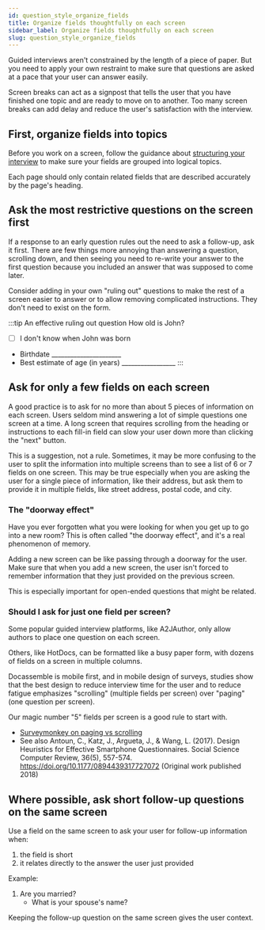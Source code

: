 ```yaml
---
id: question_style_organize_fields
title: Organize fields thoughtfully on each screen
sidebar_label: Organize fields thoughtfully on each screen
slug: question_style_organize_fields
---
```


Guided interviews aren't constrained by the length of a piece of paper. But
you need to apply your own restraint to make sure that questions are asked
at a pace that your user can answer easily.

Screen breaks can act as a signpost that tells the user that you have finished
one topic and are ready to move on to another. Too many screen breaks can add
delay and reduce the user's satisfaction with the interview.

## First, organize fields into topics

Before you work on a screen, follow the guidance about [structuring your interview](question_style_structure.md#group-similar-questions-together-by-topic)
to make sure your fields are grouped into logical topics.

Each page should only contain related fields that are described
accurately by the page's heading.

## Ask the most restrictive questions on the screen first

If a response to an early question rules out the need to ask a follow-up,
ask it first. There are few things more annoying than answering a question,
scrolling down, and then seeing you need to re-write your answer to the first
question because you included an answer that was supposed to come later.

Consider adding in your own "ruling out" questions to make the rest of a screen easier to
answer or to allow removing complicated instructions. They don't need to exist on the form.

:::tip An effective ruling out question
How old is John?

  - [ ] I don't know when John was born
  - Birthdate ______________________
  - Best estimate of age (in years) _________________
:::

## Ask for only a few fields on each screen

A good practice is to ask for no more than about 5 pieces of information on
each screen. Users seldom mind answering a lot of simple questions one screen at 
a time. A long screen that requires scrolling from the heading or instructions
to each fill-in field can slow your user down more than clicking the "next"
button.

This is a suggestion, not a rule. Sometimes, it may be more
confusing to the user to split the information into multiple screens than to
see a list of 6 or 7 fields on one screen. This may be true especially
when you are asking the user for a single piece of information, like their
address, but ask them to provide it in multiple fields, like street address,
postal code, and city.

### The "doorway effect"

Have you ever forgotten what you were looking for when you get up to go 
into a new room? This is often called "the doorway effect", and it's a real
phenomenon of memory.

Adding a new screen can be like passing through a doorway for the user.
Make sure that when you add a new screen, the user isn't forced to remember
information that they just provided on the previous screen.

This is especially important for open-ended questions that might be related.

### Should I ask for just one field per screen?

Some popular guided interview platforms, like A2JAuthor, only allow authors
to place one question on each screen.

Others, like HotDocs, can be formatted like a busy paper form, with dozens of fields
on a screen in multiple columns.

Docassemble is mobile first, and in mobile design of surveys, studies show that the best design
to reduce interview time for the user and to reduce fatigue emphasizes "scrolling" (multiple
fields per screen) over "paging" (one question per screen).

Our magic number "5" fields per screen is a good rule to start with.

* [Surveymonkey on paging vs scrolling](https://www.surveymonkey.com/curiosity/pros-cons-of-scrolling-and-multiple-pages-in-surveys/)
* See also Antoun, C., Katz, J., Argueta, J., & Wang, L. (2017). Design Heuristics for Effective Smartphone Questionnaires. Social Science Computer Review, 36(5), 557-574. https://doi.org/10.1177/0894439317727072 (Original work published 2018)

## Where possible, ask short follow-up questions on the same screen

Use a field on the same screen to ask your user for follow-up information when:

1. the field is short
1. it relates directly to the answer the user just provided

Example:

1. Are you married?
    - What is your spouse's name?

Keeping the follow-up question on the same screen gives the user context.